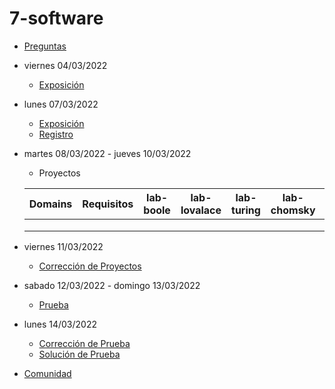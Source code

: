 # 7-software

- [Preguntas](https://escuela.it/cursos/curso-recurrencia-desarrollo-software/clase/patron)
- viernes 04/03/2022
  - [Exposición](https://escuela.it/cursos/curso-recurrencia-desarrollo-software/clase/patron)
- lunes 07/03/2022
  - [Exposición](https://escuela.it/cursos/curso-recurrencia-desarrollo-software/clase/patron)
  - [Registro](https://forms.gle/pA2QvsW32P4KtTD77)
- martes 08/03/2022 - jueves 10/03/2022
  - Proyectos
  
  |Domains|Requisitos|lab-boole|lab-lovalace|lab-turing|lab-chomsky|lab-bernersLee|
  |-------|----------|---------|------------|----------|-----------|--------------|
  |       |          |         |            |          |           |              |
  |       |          |         |            |          |           |              |
  |       |          |         |            |          |           |              |
- viernes 11/03/2022
  - [Corrección de Proyectos](https://escuela.it/cursos/curso-recurrencia-desarrollo-software/clase/patron)
- sabado 12/03/2022 - domingo 13/03/2022
  - [Prueba](https://forms.gle/hB9UJoN2PYiexctH8)
- lunes 14/03/2022
  - [Corrección de Prueba](https://escuela.it/cursos/curso-recurrencia-desarrollo-software/clase/patron)
  - [Solución de Prueba](https://docs.google.com/spreadsheets/d/1Uwtqa5VdD5wK2X7eLgkS6_th16aPnsW8pa5Ft2TyLPo/edit#gid=0)
- [Comunidad](https://app.slack.com/client/T02S3KYD464/C02TF2WJYS0)
